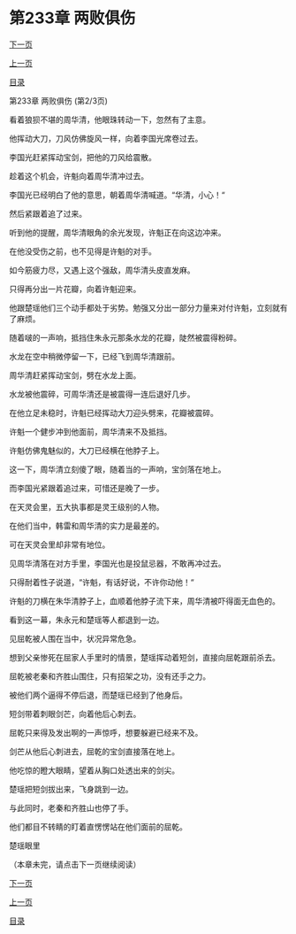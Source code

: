 <h1>第233章    两败俱伤</h1>
            <div><p><a href="./698_%E7%AC%AC233%E7%AB%A0_%E4%B8%A4%E8%B4%A5%E4%BF%B1%E4%BC%A4.md">下一页</a></p><p><a href="./696_%E7%AC%AC233%E7%AB%A0_%E4%B8%A4%E8%B4%A5%E4%BF%B1%E4%BC%A4.md">上一页</a></p><p><a href="../">目录</a></p></div>
            <div><p>第233章    两败俱伤 (第2/3页)</p><p>看着狼狈不堪的周华清，他眼珠转动一下，忽然有了主意。</p><p>他挥动大刀，刀风仿佛旋风一样，向着李国光席卷过去。</p><p>李国光赶紧挥动宝剑，把他的刀风给震散。</p><p>趁着这个机会，许魁向着周华清冲过去。</p><p>李国光已经明白了他的意思，朝着周华清喊道。“华清，小心！“</p><p>然后紧跟着追了过来。</p><p>听到他的提醒，周华清眼角的余光发现，许魁正在向这边冲来。</p><p>在他没受伤之前，也不见得是许魁的对手。</p><p>如今筋疲力尽，又遇上这个强敌，周华清头皮直发麻。</p><p>只得再分出一片花瓣，向着许魁迎来。</p><p>他跟楚瑶他们三个动手都处于劣势。勉强又分出一部分力量来对付许魁，立刻就有了麻烦。</p><p>随着啵的一声响，抵挡住朱永元那条水龙的花瓣，陡然被震得粉碎。</p><p>水龙在空中稍微停留一下，已经飞到周华清跟前。</p><p>周华清赶紧挥动宝剑，劈在水龙上面。</p><p>水龙被他震碎，可周华清还是被震得一连后退好几步。</p><p>在他立足未稳时，许魁已经挥动大刀迎头劈来，花瓣被震碎。</p><p>许魁一个健步冲到他面前，周华清来不及抵挡。</p><p>许魁仿佛鬼魅似的，大刀已经横在他脖子上。</p><p>这一下，周华清立刻傻了眼，随着当的一声响，宝剑落在地上。</p><p>而李国光紧跟着追过来，可惜还是晚了一步。</p><p>在天灵会里，五大执事都是灵王级别的人物。</p><p>在他们当中，韩雷和周华清的实力是最差的。</p><p>可在天灵会里却非常有地位。</p><p>见周华清落在对方手里，李国光也是投鼠忌器，不敢再冲过去。</p><p>只得耐着性子说道，“许魁，有话好说，不许你动他！“</p><p>许魁的刀横在朱华清脖子上，血顺着他脖子流下来，周华清被吓得面无血色的。</p><p>看到这一幕，朱永元和楚瑶等人都退到一边。</p><p>见屈乾被人围在当中，状况异常危急。</p><p>想到父亲惨死在屈家人手里时的情景，楚瑶挥动着短剑，直接向屈乾跟前杀去。</p><p>屈乾被老秦和齐胜山围住，只有招架之功，没有还手之力。</p><p>被他们两个逼得不停后退，而楚瑶已经到了他身后。</p><p>短剑带着刺眼剑芒，向着他后心刺去。</p><p>屈乾只来得及发出啊的一声惊呼，想要躲避已经来不及。</p><p>剑芒从他后心刺进去，屈乾的宝剑直接落在地上。</p><p>他吃惊的瞪大眼睛，望着从胸口处透出来的剑尖。</p><p>楚瑶把短剑拔出来，飞身跳到一边。</p><p>与此同时，老秦和齐胜山也停了手。</p><p>他们都目不转睛的盯着直愣愣站在他们面前的屈乾。</p><p>楚瑶眼里</p><p>（本章未完，请点击下一页继续阅读）</p></div>
            <div><p><a href="./698_%E7%AC%AC233%E7%AB%A0_%E4%B8%A4%E8%B4%A5%E4%BF%B1%E4%BC%A4.md">下一页</a></p><p><a href="./696_%E7%AC%AC233%E7%AB%A0_%E4%B8%A4%E8%B4%A5%E4%BF%B1%E4%BC%A4.md">上一页</a></p><p><a href="../">目录</a></p></div>